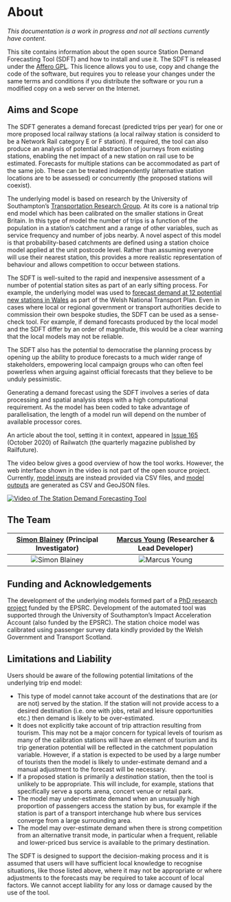# About
<!-- position: 1 -->

*This documentation is a work in progress and not all sections currently have content*.

This site contains information about the open source Station Demand Forecasting Tool (SDFT) and how to install and use it. The SDFT is released under the [Affero GPL](https://www.gnu.org/licenses/agpl-3.0.txt). This licence allows you to use, copy and change the code of the software, but requires you to release your changes under the same terms and conditions if you distribute the software or you run a modified copy on a web server on the Internet. 

<h2 id="aims-scope">Aims and Scope</h2>

The SDFT generates a demand forecast (predicted trips per year) for one or more proposed local railway stations (a local railway station is considerd to be a Network Rail category E or F station). If required, the tool can also produce an analysis of potential abstraction of journeys from existing stations, enabling the net impact of a new station on rail use to be estimated. Forecasts for multiple stations can be accommodated as part of the same job. These can be treated independently (alternative station locations are to be assessed) or concurrently (the proposed stations will coexist).

The underlying model is based on research by the University of Southampton’s [Transportation Research Group](https://www.southampton.ac.uk/engineering/research/groups/transportation_group.page?). At its core is a national trip end model which has been calibrated on the smaller stations in Great Britain. In this type of model the number of trips is a function of the population in a station’s catchment and a range of other variables, such as service frequency and number of jobs nearby. A novel aspect of this model is that probability-based catchments are defined using a station choice model applied at the unit postcode level. Rather than assuming everyone will use their nearest station, this provides a more realistic representation of behaviour and allows competition to occur between stations.

The SDFT is well-suited to the rapid and inexpensive assessment of a number of potential station sites as part of an early sifting process. For example, the underlying model was used to [forecast demand at 12 potential new stations in Wales](https://gov.wales/station-demand-forecasts-wales) as part of the Welsh National Transport Plan. Even in cases where local or regional government or transport authorities decide to commission their own bespoke studies, the SDFT can be used as a sense-check tool. For example, if demand forecasts produced by the local model and the SDFT differ by an order of magnitude, this would be a clear warning that the local models may not be reliable. 

The SDFT also has the potential to democratise the planning process by opening up the ability to produce forecasts to a much wider range of stakeholders, empowering local campaign groups who can often feel powerless when arguing against official forecasts that they believe to be unduly pessimistic.

Generating a demand forecast using the SDFT involves a series of data processing and spatial analysis steps with a high computational requirement. As the model has been coded to take advantage of parallelisation, the length of a model run will depend on the number of available processor cores.

An article about the tool, setting it in context, appeared in [Issue 165](https://www.railwatch.org.uk/backtrack.php?mag=rwm&issue=165) (October 2020) of Railwatch (the quarterly magazine published by Railfuture).

The video below gives a good overview of how the tool works. However, the web interface shown in the video is not part of the open source project. Currently, [model inputs](https://www.stationdemand.org.uk/input/) are instead provided via CSV files, and [model outputs](https://www.stationdemand.org.uk/output/) are generated as CSV and GeoJSON files.

[![Video of The Station Demand Forecasting Tool](http://img.youtube.com/vi/q0CmY5lilWg/0.jpg)](http://www.youtube.com/watch?v=q0CmY5lilWg "The Station Demand Forecasting Tool")

<h2 id="team">The Team</h2>


| [Simon Blainey](https://www.southampton.ac.uk/engineering/about/staff/spb1g09.page) (Principal Investigator) | [Marcus Young](https://www.southampton.ac.uk/engineering/about/staff/may1y17.page) (Researcher & Lead Developer) |
|:----------:|:----------:|
| ![Simon Blainey](https://stationdemand.blob.core.windows.net/images/2020/09/23/simon-small.png) | ![Marcus Young](https://stationdemand.blob.core.windows.net/images/2020/09/23/marcus_small.png) |


<h2 id="funding">Funding and Acknowledgements</h2>

The development of the underlying models formed part of a [PhD research project](https://eprints.soton.ac.uk/430041/) funded by the EPSRC. Development of the automated tool was supported through the University of Southampton’s Impact Acceleration Account (also funded by the EPSRC). The station choice model was calibrated using passenger survey data kindly provided by the Welsh Government and Transport Scotland.

<h2 id="limitations">Limitations and Liability</h2>

Users should be aware of the following potential limitations of the underlying trip end model:

* This type of model cannot take account of the destinations that are (or are not) served by the station. If the station will not provide access to a desired destination (i.e. one with jobs, retail and leisure opportunities etc.) then demand is likely to be over-estimated.     
* It does not explicitly take account of trip attraction resulting from tourism. This may not be a major concern for typical levels of tourism as many of the calibration stations will have an element of tourism and its trip generation potential will be reflected in the catchment population variable. However, if a station is expected to be used by a large number of tourists then the model is likely to under-estimate demand and a manual adjustment to the forecast will be necessary.
* If a proposed station is primarily a *destination* station, then the tool is unlikely to be appropriate. This will include, for example, stations that specifically serve a sports arena, concert venue or retail park.
* The model may under-estimate demand when an unusually high proportion of passengers access the station by bus, for example if the station is part of a transport interchange hub where bus services converge from a large surrounding area. 
* The model may over-estimate demand when there is strong competition from an alternative transit mode, in particular when a frequent, reliable and lower-priced bus service is available to the primary destination. 

The SDFT is designed to support the decision-making process and it is assumed that users will have sufficient local knowledge to recognise situations, like those listed above, where it may not be appropriate or where adjustments to the forecasts may be required to take account of local factors. We cannot accept liability for any loss or damage caused by the use of the tool.

